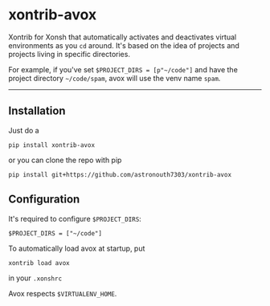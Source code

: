 # xontrib-avox
Xontrib for Xonsh that automatically activates and deactivates virtual environments as you `cd` around. It's based on the idea of projects and projects living in specific directories.

For example, if you've set `$PROJECT_DIRS = [p"~/code"]` and have the project directory `~/code/spam`, avox will use the venv name `spam`.

<hr>


## Installation
Just do a
```console
pip install xontrib-avox
```

or you can clone the repo with pip
```console
pip install git+https://github.com/astronouth7303/xontrib-avox
```

## Configuration
It's required to configure `$PROJECT_DIRS`:
```console
$PROJECT_DIRS = ["~/code"]
```

To automatically load avox at startup, put
```console
xontrib load avox
```

in your `.xonshrc`

Avox respects `$VIRTUALENV_HOME`.
